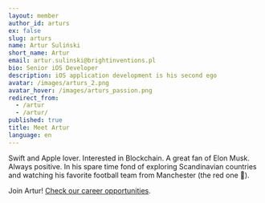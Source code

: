 ```yaml
---
layout: member
author_id: arturs
ex: false
slug: arturs
name: Artur Suliński
short_name: Artur
email: artur.sulinski@brightinventions.pl
bio: Senior iOS Developer
description: iOS application development is his second ego
avatar: /images/arturs_2.png
avatar_hover: /images/arturs_passion.png
redirect_from:
  - /artur
  - /artur/
published: true
title: Meet Artur
language: en
---
```

Swift and Apple lover. Interested in Blockchain. A great fan of Elon Musk. Always positive. In his spare time fond of exploring Scandinavian countries and watching his favorite football team from Manchester (the red one 🙂).

Join Artur! [Check our career opportunities](/career).
